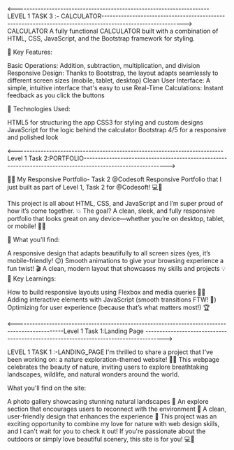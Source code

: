 <---------------------------------------------------------------------LEVEL 1 TASK 3 :- CALCULATOR----------------------------------------------------------------------------------------------------------->
CALCULATOR A fully functional CALCULATOR built with a combination of HTML, CSS, JavaScript, and the Bootstrap framework for styling.

🔹 Key Features:
    
Basic Operations: Addition, subtraction, multiplication, and division Responsive Design: Thanks to Bootstrap, the layout adapts seamlessly to different screen sizes (mobile, tablet, desktop) Clean User Interface: A simple, intuitive interface that's easy to use Real-Time Calculations: Instant feedback as you click the buttons

🔹 Technologies Used:

HTML5 for structuring the app CSS3 for styling and custom designs JavaScript for the logic behind the calculator Bootstrap 4/5 for a responsive and polished look

    
<--------------------------------------------------------------------------Level 1 Task 2:PORTFOLIO------------------------------------------------------------------------------------------------------------>

🚀🎉 My Responsive Portfolio- Task 2 @Codesoft
 Responsive Portfolio that I just built as part of Level 1, Task 2 for @Codesoft! 💻🎨

This project is all about HTML, CSS, and JavaScript and I’m super proud of how it’s come together. 💥 The goal? A clean, sleek, and fully responsive portfolio that looks great on any device—whether you’re on desktop, tablet, or mobile! 📱✨

🔹 What you’ll find:

A responsive design that adapts beautifully to all screen sizes (yes, it’s mobile-friendly! 😉)
Smooth animations to give your browsing experience a fun twist! 🎬
A clean, modern layout that showcases my skills and projects 💡
🔹 Key Learnings:

How to build responsive layouts using Flexbox and media queries 👨‍💻
Adding interactive elements with JavaScript (smooth transitions FTW! 🚀)
Optimizing for user experience (because that’s what matters most!) 🏆




<-----------------------------------------------------------------------------------------------Level 1 Task 1:Landing Page ------------------------------------------------------------------------------------->


LEVEL 1 TASK 1 :-LANDING_PAGE
I'm thrilled to share a project that I've been working on: a nature exploration-themed website! 🌱✨ This webpage celebrates the beauty of nature, inviting users to explore breathtaking landscapes, wildlife, and natural wonders around the world.

What you'll find on the site:

A photo gallery showcasing stunning natural landscapes 🌄
An explore section that encourages users to reconnect with the environment 🌳
A clean, user-friendly design that enhances the experience 🌟
This project was an exciting opportunity to combine my love for nature with web design skills, and I can't wait for you to check it out! If you're passionate about the outdoors or simply love beautiful scenery, this site is for you! 💻💚
